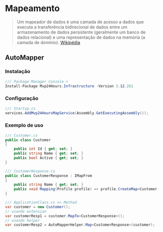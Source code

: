 # Mapeamento
> Um mapeador de dados é uma camada de acesso a dados que executa a transferência bidirecional de dados entre um armazenamento de dados persistente (geralmente um banco de dados relacional) e uma representação de dados na memória (a camada de domínio).  [Wikipédia](https://en.wikipedia.org/wiki/Data_mapper_pattern)

## AutoMapper

### Instalação
```csharp
/// Package Manager Console >
Install-Package Mvp24Hours.Infrastructure -Version 3.12.261
```

### Configuração
```csharp
/// Startup.cs
services.AddMvp24HoursMapService(Assembly.GetExecutingAssembly());
```

### Exemplo de uso
```csharp
/// Customer.cs
public class Customer
{
    public int Id { get; set; }
    public string Name { get; set; }
    public bool Active { get; set; }
}

/// CustomerResponse.cs
public class CustomerResponse : IMapFrom
{
    public string Name { get; set; }
    public void Mapping(Profile profile) => profile.CreateMap<Customer, CustomerResponse>();
}

/// ApplicationClass.cs => Method
var customer = new Customer();
// usando extension
var customerResp1 = customer.MapTo<CustomerResponse>();
// usando helper
var customerResp2 = AutoMapperHelper.Map<CustomerResponse>(customer);
```
